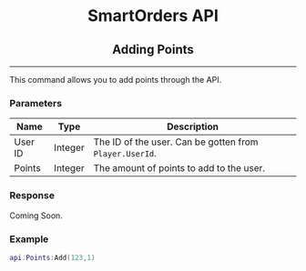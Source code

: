 <div align="center">

# **SmartOrders API**
## **Adding Points**
---
</div>

This command allows you to add points through the API.


### **Parameters**

| Name | Type | Description |
| ----------- | ----------- | ------- |
| User ID | Integer | The ID of the user. Can be gotten from `Player.UserId`.
| Points | Integer | The amount of points to add to the user.


### **Response**

Coming Soon.

### **Example**

```lua
api.Points:Add(123,1)
```